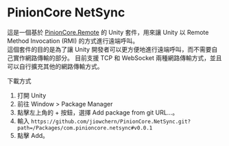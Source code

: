 # PinionCore NetSync

這是一個基於 [PinionCore.Remote](https://github.com/jiowchern/PinionCore.Remote) 的 Unity 套件，用來讓 Unity 以 Remote Method Invocation (RMI) 的方式進行遠端呼叫。  
這個套件的目的是為了讓 Unity 開發者可以更方便地進行遠端呼叫，而不需要自己實作網路傳輸的部分。
目前支援 TCP 和 WebSocket 兩種網路傳輸方式，並且可以自行擴充其他的網路傳輸方式。


下載方式 
1. 打開 Unity
2. 前往 Window > Package Manager
3. 點擊左上角的 + 按鈕，選擇 Add package from git URL...。
4. 輸入 ```https://github.com/jiowchern/PinionCore.NetSync.git?path=/Packages/com.pinioncore.netsync#v0.0.1```
5. 點擊 Add。
